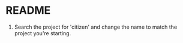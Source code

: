 README
======

1. Search the project for 'citizen' and change the name to match the project you're starting.
